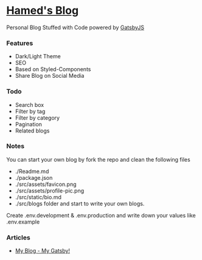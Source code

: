 <p align="center">

# [Hamed's Blog](https://hamed-farag.github.io/blog/)

Personal Blog Stuffed with Code powered by [GatsbyJS](https://www.gatsbyjs.org/)
</p>

### Features 
* Dark/Light Theme
* SEO
* Based on Styled-Components
* Share Blog on Social Media

### Todo
* Search box
* Filter by tag
* Filter by category
* Pagination
* Related blogs
  
### Notes

You can start your own blog by fork the repo and clean the following files
* ./Readme.md
* ./package.json
* ./src/assets/favicon.png
* ./src/assets/profile-pic.png
* ./src/static/bio.md
* ./src/blogs folder and start to write your own blogs.

Create .env.development & .env.production and write down your values like .env.example

### Articles
* [My Blog - My Gatsby!](https://hamed-farag.github.io/blog/gatsby-blog/)
  